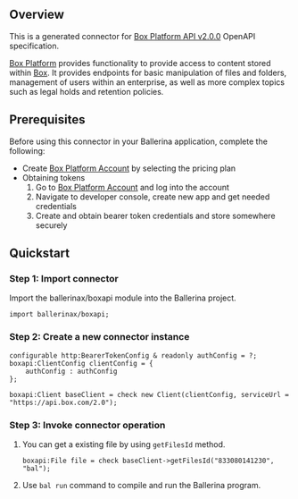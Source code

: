 ## Overview

This is a generated connector for [Box Platform API v2.0.0](https://developer.box.com/guides/) OpenAPI specification. 

[Box Platform](https://box.dev) provides functionality to provide access to content stored within [Box](https://box.com). It provides endpoints for basic manipulation of files and folders, management of users within an enterprise, as well as more complex topics such as legal holds and retention policies.

## Prerequisites
Before using this connector in your Ballerina application, complete the following:
* Create [Box Platform Account](https://www.box.com/pricing/) by selecting the pricing plan
* Obtaining tokens
    1. Go to [Box Platform Account](https://account.box.com/login) and log into the account
    2. Navigate to developer console, create new app and get needed credentials
    3. Create and obtain bearer token credentials and store somewhere securely        

## Quickstart

### Step 1: Import connector
Import the ballerinax/boxapi module into the Ballerina project.

```ballerina
import ballerinax/boxapi;
```

### Step 2: Create a new connector instance
```ballerina
configurable http:BearerTokenConfig & readonly authConfig = ?;
boxapi:ClientConfig clientConfig = {
    authConfig : authConfig
};

boxapi:Client baseClient = check new Client(clientConfig, serviceUrl = "https://api.box.com/2.0");
```
### Step 3: Invoke connector operation
1. You can get a existing file by using `getFilesId` method.
    ```ballerina
    boxapi:File file = check baseClient->getFilesId("833080141230", "bal");
    ```
2. Use `bal run` command to compile and run the Ballerina program. 
